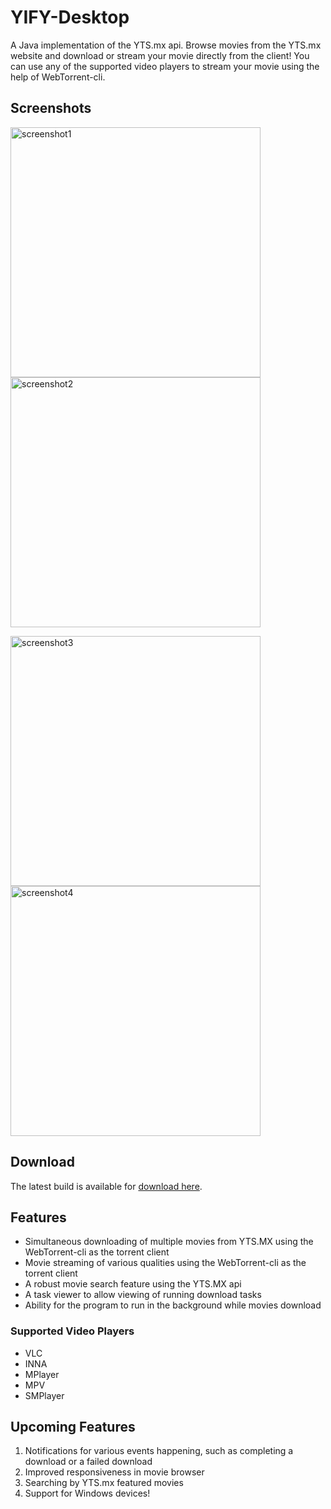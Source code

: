 # YIFY-Desktop
A Java implementation of the YTS.mx api. Browse movies from the YTS.mx website and download or stream your movie directly from the client! You can use any of the supported video players to stream your movie using the help of WebTorrent-cli.

## Screenshots
<img src="https://user-images.githubusercontent.com/94245036/188329160-38fc1636-0649-4bc9-aef5-3de69c35d1e0.png" alt="screenshot1" width="400"/> <img src="https://user-images.githubusercontent.com/94245036/188329161-ba8725d4-89fe-4cc6-a1e6-7a3a4a068e28.png" alt="screenshot2" width="400"/>

<img src="https://user-images.githubusercontent.com/94245036/188329162-a3e1a992-db66-4e39-9ca6-9e2c82bbfc28.png" alt="screenshot3" width="400"/> <img src="https://user-images.githubusercontent.com/94245036/188329163-38aefd4b-0c4e-4748-bbc1-6e482e1858cf.png" alt="screenshot4" width="400"/>


## Download
The latest build is available for [download here](https://github.com/mmtawous/YIFY-Desktop/releases/).

## Features

- Simultaneous downloading of multiple movies from YTS.MX using the WebTorrent-cli as the torrent client
- Movie streaming of various qualities using the WebTorrent-cli as the torrent client
- A robust movie search feature using the YTS.MX api
- A task viewer to allow viewing of running download tasks
- Ability for the program to run in the background while movies download

### Supported Video Players
- VLC
- INNA
- MPlayer
- MPV
- SMPlayer

## Upcoming Features

1. Notifications for various events happening, such as completing a download or a failed download
2. Improved responsiveness in movie browser
3. Searching by YTS.mx featured movies
4. Support for Windows devices!
